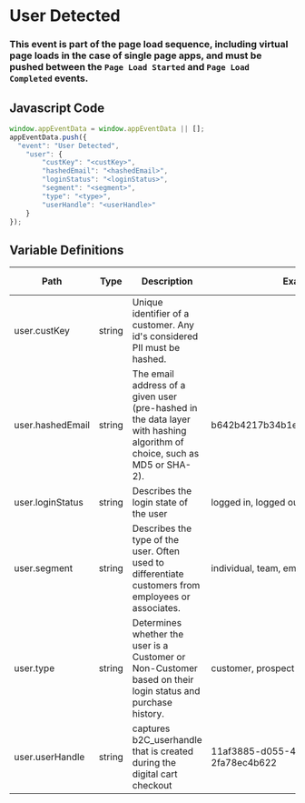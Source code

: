 # User Detected

### This event is part of the page load sequence, including virtual page loads in the case of single page apps, and must be pushed between the `Page Load Started` and `Page Load Completed` events.

## Javascript Code
```js
window.appEventData = window.appEventData || [];
appEventData.push({
  "event": "User Detected",
    "user": {
        "custKey": "<custKey>",
        "hashedEmail": "<hashedEmail>",
        "loginStatus": "<loginStatus>",
        "segment": "<segment>",
        "type": "<type>",
        "userHandle": "<userHandle>"
    }
});
```

## Variable Definitions

|Path|Type|Description|Example|Pattern|Min Length|Max Length|Minimum|Maximum|Multiple Of|
| --- | --- | --- | --- | --- | --- | --- | --- | --- | --- |
|user.custKey|string|Unique identifier of a customer. Any id's considered PII must be hashed.||||||||
|user.hashedEmail|string|The email address of a given user \(pre-hashed in the data layer with hashing algorithm of choice, such as MD5 or SHA-2\).|b642b4217b34b1e8d3bd915fc65c4452|||||||
|user.loginStatus|string|Describes the login state of the user|logged in, logged out, guest|||||||
|user.segment|string|Describes the type of the user. Often used to differentiate customers from employees or associates.|individual, team, employee|||||||
|user.type|string|Determines whether the user is a Customer or Non-Customer based on their login status and purchase history.|customer, prospect|||||||
|user.userHandle|string|captures b2C\_userhandle that is created during the digital cart checkout|11af3885-d055-450e-ade8-2fa78ec4b622|||||||




